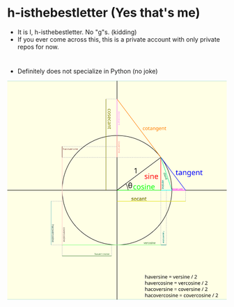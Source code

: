 # h-isthebestletter (Yes that's me)
- It is I, h-isthebestletter. No "g"s. (kidding)
- If you ever come across this, this is a private account with only private repos for now.

#

- Definitely does not specialize in Python (no joke)

![Test link](https://github.com/h-isthebestletter/h-isthebestletter/blob/main/trigo_f.png)

<!---
h-isthebestletter/h-isthebestletter is a ✨ special ✨ repository because its `README.md` (this file) appears on your GitHub profile.
You can click the Preview link to take a look at your changes.
--->
